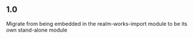 ## 1.0

Migrate from being embedded in the realm-works-import module to be its own stand-alone module
